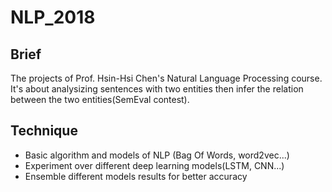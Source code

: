 # NLP_2018
## Brief
The projects of Prof. Hsin-Hsi Chen's Natural Language Processing course.
It's about analysizing sentences with two entities then infer the relation between the two entities(SemEval contest).

## Technique
* Basic algorithm and models of NLP (Bag Of Words, word2vec...)
* Experiment over different deep learning models(LSTM, CNN...)
* Ensemble different models results for better accuracy